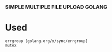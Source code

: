 ### SIMPLE MULTIPLE FILE UPLOAD GOLANG ###

<h1> Used</h1>

```
errgroup [golang.org/x/sync/errgroup]
mutex
```
